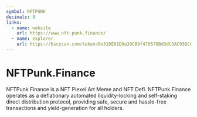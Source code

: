 ```yaml
---
symbol: NFTPUNK
decimals: 9
links:
  - name: website
    url: https://www.nft-punk.finance/
  - name: explorer
    url: https://bscscan.com/token/0x31DE61D9a39CB9f479570Bd3dC3AC93BC0402CDB
---
```


# NFTPunk.Finance

NFTPunk Finance is a NFT Piexel Art Meme and NFT Defi. NFTPunk Finance operates as a deflationary automated liquidity-locking and self-staking direct distribution protocol, providing safe, secure and hassle-free transactions and yield-generation for all holders.
